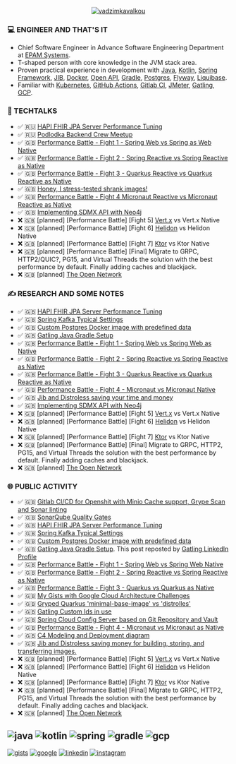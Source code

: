 <p align="center"><a href="https://github.com/fragaly" target="blank"><img align="center" src="https://github-readme-stats.vercel.app/api?username=fragaly&theme=dark&show_icons=true&count_private=true&include_all_commits=true&hide_title=true&hide_progress=true" alt="vadzimkavalkou" /></a></p>

### 💻 ENGINEER AND THAT'S IT

*  Chief Software Engineer in Advance Software Engineering Department at [EPAM Systems](http://epam.com/).
*  T-shaped person with core knowledge in the JVM stack area. 
*  Proven practical experience in development with [Java](https://www.java.com/en/), [Kotlin](https://kotlinlang.org/), [Spring Framework](https://spring.io/projects/spring-boot), [JIB](https://github.com/GoogleContainerTools/jib), [Docker](https://www.docker.com/), [Open API](https://www.openapis.org/), [Gradle](https://gradle.org/), [Postgres](https://www.postgresql.org/), [Flyway](https://flywaydb.org/), [Liquibase](https://www.liquibase.org/).
*  Familiar with [Kubernetes](https://kubernetes.io/docs/concepts/overview/what-is-kubernetes/), [GitHub Actions](https://github.com/features/actions), [Gitlab CI](https://docs.gitlab.com/ee/ci/), [JMeter](https://jmeter.apache.org/), [Gatling](https://gatling.io/), [GCP](https://cloud.google.com/gcp/).

### 🎥 TECHTALKS

* ✅	🇷🇺 [HAPI FHIR JPA Server Performance Tuning](https://wearecommunity.io/events/aen-meetup-performance-investigations-hapi-fhir-jpa-server-tuning/talks/16982)
* ✅ 🇷🇺 [Podlodka Backend Crew Meetup](https://podlodka.io/becrew#buy)
* ✅ 🇬🇧 [Performance Battle - Fight 1 - Spring Web vs Spring as Web Native](https://www.youtube.com/watch?v=SgBSDg44OyA)
* ✅ 🇬🇧 [Performance Battle - Fight 2 - Spring Reactive vs Spring Reactive as Native](https://www.youtube.com/watch?v=dNG4xYFfB-Y)
* ✅ 🇬🇧 [Performance Battle - Fight 3 - Quarkus Reactive vs Quarkus Reactive as Native](https://www.youtube.com/watch?v=eU_ZgKcaPLI)
* ✅ 🇬🇧 [Honey, I stress-tested shrank images!](https://www.youtube.com/watch?v=nHROCuh-ZOs)
* ✅ 🇬🇧 [Performance Battle - Fight 4 Micronaut Reactive vs Micronaut Reactive as Native](https://www.youtube.com/live/H79XFntaRxU)
* ✅ 🇬🇧 [Implementing SDMX API with Neo4j](https://wearecommunity.io/events/implementing-sdmx-api-with-neo4j)
* ❌ 🇬🇧 [planned] [Performance Battle] [Fight 5] [Vert.x](https://vertx.io/) vs Vert.x Native
* ❌ 🇬🇧 [planned] [Performance Battle] [Fight 6] [Helidon](https://helidon.io/) vs Helidon Native
* ❌ 🇬🇧 [planned] [Performance Battle] [Fight 7] [Ktor](https://ktor.io/) vs Ktor Native
* ❌ 🇬🇧 [planned] [Performance Battle] [Final] Migrate to GRPC, HTTP2/QUIC?, PG15, and Virtual Threads the solution with the best performance by default. Finally adding caches and blackjack.
* ❌ 🇬🇧 [planned] [The Open Network](localhost)


### ✍️ RESEARCH AND SOME NOTES

* ✅	🇬🇧 [HAPI FHIR JPA Server Performance Tuning](https://github.com/fragaLY/blog/blob/main/hapi-fhir-jpaserver/HAPI-FHIR-JPASERVER.md)
* ✅	🇬🇧 [Spring Kafka Typical Settings](https://github.com/fragaLY/blog/blob/main/spring-kafka/SPRING-KAFKA-TYPICAL-SETTINGS.md)
* ✅	🇬🇧 [Custom Postgres Docker image with predefined data](https://github.com/fragaLY/blog/blob/main/postgres-custom-image/POSTGRES-CUSTOM-IMAGE.md)
* ✅ 🇬🇧 [Gatling Java Gradle Setup](https://github.com/fragaLY/blog/blob/main/gatling-java-gradle-setup/GATLING-JAVA-GRADLE-SETUP.md)
* ✅ 🇬🇧 [Performance Battle - Fight 1 - Spring Web vs Spring Web as Native](https://github.com/fragaLY/blog/blob/main/spring-boot-web_vs_spring-boot-web-native/SPRING-BOOT-WEB_VS_SPRING-BOOT-WEB-NATIVE.md)
* ✅ 🇬🇧 [Performance Battle - Fight 2 - Spring Reactive vs Spring Reactive as Native](https://github.com/fragaLY/blog/blob/main/spring-boot-reactive_vs_spring-boot-reactive-native/SPRING-BOOT-REACTIVE_VS_SPRING-BOOT-REACTIVE-NATIVE.md)
* ✅ 🇬🇧 [Performance Battle - Fight 3 - Quarkus Reactive vs Quarkus Reactive as Native](https://github.com/fragaLY/blog/blob/main/quarkus-reactive_vs_quarkus-reactive-native/QUARKUS-REACTIVE_VS_QUARKUS-REACTIVE-NATIVE.md)
* ✅ 🇬🇧 [Performance Battle - Fight 4 - Micronaut vs Micronaut Native](https://github.com/fragaLY/blog/blob/main/micronaut-reactive_vs_micronaut-reactive-native/MICRONAUT-REACTIVE_VS_MICRONAUT-REACTIVE-NATIVE.md)
* ✅ 🇬🇧 [Jib and Distroless saving your time and money](https://github.com/fragaLY/blog/blob/main/jib-distroless/JIB-DISTROLESS.md)
* ✅ 🇬🇧 [Implementing SDMX API with Neo4j](https://www.linkedin.com/posts/vadzimkavalkou_implementing-sdmx-api-with-neo4j-community-activity-7087074720973488128-kXvT?utm_source=share&utm_medium=member_desktop)
* ❌ 🇬🇧 [planned] [Performance Battle] [Fight 5] [Vert.x](https://vertx.io/) vs Vert.x Native
* ❌ 🇬🇧 [planned] [Performance Battle] [Fight 6] [Helidon](https://helidon.io/) vs Helidon Native
* ❌ 🇬🇧 [planned] [Performance Battle] [Fight 7] [Ktor](https://ktor.io/) vs Ktor Native
* ❌ 🇬🇧 [planned] [Performance Battle] [Final] Migrate to GRPC, HTTP2, PG15, and Virtual Threads the solution with the best performance by default. Finally adding caches and blackjack.
* ❌ 🇬🇧 [planned] [The Open Network](localhost)

### 🌐 PUBLIC ACTIVITY

* ✅	🇬🇧 [Gitlab CI/CD for Openshit with Minio Cache support, Grype Scan and Sonar linting](https://www.linkedin.com/posts/vadzimkavalkou_gitlab-cicd-for-openshit-with-minio-cache-activity-6925076570030137344-7hw1?utm_source=linkedin_share&utm_medium=member_desktop_web)
* ✅	🇬🇧 [SonarQube Quality Gates](https://www.linkedin.com/posts/vadzimkavalkou_quality-sonarqube-pipeline-activity-6927978778790879232-NjO8?utm_source=linkedin_share&utm_medium=member_desktop_web)
* ✅	🇬🇧 [HAPI FHIR JPA Server Performance Tuning](https://www.linkedin.com/posts/vadzimkavalkou_github-fragalyblog-my-technical-investigations-activity-6930854021268131840-RXhV?utm_source=linkedin_share&utm_medium=member_desktop_web)
* ✅ 🇬🇧 [Spring Kafka Typical Settings](https://www.linkedin.com/posts/vadzimkavalkou_github-fragalyblog-my-technical-investigations-activity-6933311242644152320-h1hN?utm_source=linkedin_share&utm_medium=member_desktop_web)
* ✅ 🇬🇧 [Custom Postgres Docker image with predefined data](https://www.linkedin.com/posts/vadzimkavalkou_github-fragalyblog-my-technical-investigations-activity-6935504139665747969-7bzN?utm_source=linkedin_share&utm_medium=member_desktop_web)
* ✅ 🇬🇧 [Gatling Java Gradle Setup](https://www.linkedin.com/posts/vadzimkavalkou_github-fragalyblog-my-technical-investigations-activity-6943509537580572672-S_Z9?utm_source=linkedin_share&utm_medium=member_desktop_web). This post reposted by [Gatling LinkedIn Profile](https://www.linkedin.com/posts/gatling_github-fragalyblog-my-technical-investigations-activity-6944652888241545216-E-mN?utm_source=linkedin_share&utm_medium=member_desktop_web)
* ✅ 🇬🇧 [Performance Battle - Fight 1 - Spring Web vs Spring Web Native](https://www.linkedin.com/posts/vadzimkavalkou_github-fragalyblog-my-technical-investigations-activity-6954495293006434304-yBWj?utm_source=linkedin_share&utm_medium=member_desktop_web)
* ✅ 🇬🇧 [Performance Battle - Fight 2 - Spring Reactive vs Spring Reactive as Native](https://www.linkedin.com/posts/vadzimkavalkou_github-fragalyblog-my-technical-investigations-activity-6983812601482760193-7q4f?utm_source=share&utm_medium=member_desktop)
* ✅ 🇬🇧 [Performance Battle - Fight 3 - Quarkus vs Quarkus as Native](https://www.linkedin.com/posts/vadzimkavalkou_github-fragalyblog-my-technical-investigations-activity-6986773381769519104-UI4y?utm_source=share&utm_medium=member_desktop)
* ✅ 🇬🇧 [My Gists with Google Cloud Architecture Challenges](https://www.linkedin.com/posts/vadzimkavalkou_google-cloud-challenge-labs-activity-6993109014775533568-HYxW?utm_source=share&utm_medium=member_desktop)
* ✅ 🇬🇧 [Gryped Quarkus 'minimal-base-image' vs 'distrolles'](https://www.linkedin.com/posts/vadzimkavalkou_secops-security-distroless-activity-6987755599891476480-BBMk?utm_source=share&utm_medium=member_desktop)
* ✅ 🇬🇧 [Gatling Custom Ids in use](https://www.linkedin.com/posts/vadzimkavalkou_gatling-with-custom-ids-activity-7022190938970021888-NqUn?utm_source=share&utm_medium=member_desktop)
* ✅ 🇬🇧 [Spring Cloud Config Server based on Git Repository and Vault](https://www.linkedin.com/posts/vadzimkavalkou_spring-cloud-config-server-vault-and-git-activity-7028622449873158144-xVQ_?utm_source=share&utm_medium=member_desktop)
* ✅ 🇬🇧 [Performance Battle - Fight 4 - Micronaut vs Micronaut as Native](https://www.linkedin.com/posts/vadzimkavalkou_github-fragalyblog-my-technical-investigations-activity-7034836488940851200-JTVE?utm_source=share&utm_medium=member_desktop)
* ✅ 🇬🇧 [C4 Modeling and Deployment diagram](https://www.linkedin.com/posts/vadzimkavalkou_c4-modeling-activity-7046789058521370624-71Vs?utm_source=share&utm_medium=member_desktop)
* ✅ 🇬🇧 [Jib and Distroless saving money for building, storing, and transferring images.](https://www.linkedin.com/pulse/jib-distroless-saving-money-building-storing-images-vadzim-kavalkou/?trackingId=rD%2Fn44CtRgSmGv1%2FzYrgJQ%3D%3D)
* ❌ 🇬🇧 [planned] [Performance Battle] [Fight 5] [Vert.x](https://vertx.io/) vs Vert.x Native
* ❌ 🇬🇧 [planned] [Performance Battle] [Fight 6] [Helidon](https://helidon.io/) vs Helidon Native
* ❌ 🇬🇧 [planned] [Performance Battle] [Fight 7] [Ktor](https://ktor.io/) vs Ktor Native
* ❌ 🇬🇧 [planned] [Performance Battle] [Final] Migrate to GRPC, HTTP2, PG15, and Virtual Threads the solution with the best performance by default. Finally adding caches and blackjack.
* ❌ 🇬🇧 [planned] [The Open Network](localhost)

![java](https://img.shields.io/static/v1?logo=java&style=for-the-badge&label=java&message=advanced)
![kotlin](https://img.shields.io/static/v1?logo=kotlin&style=for-the-badge&label=kotlin&message=intermediate)
![spring](https://img.shields.io/static/v1?logo=spring&style=for-the-badge&label=spring&message=advanced)
![gradle](https://img.shields.io/static/v1?logo=gradle&style=for-the-badge&label=gradle&message=intermediate)
![gcp](https://img.shields.io/static/v1?logo=googlecloud&style=for-the-badge&label=GCP&message=advanced)
-------------
[ ![gists](https://img.shields.io/static/v1?logo=github&style=for-the-badge&label=gists&message=fragaLY)](https://gist.github.com/fragaLY)
[ ![google](https://img.shields.io/static/v1?logo=googlecloud&style=for-the-badge&label=GCP&message=profile)](https://partner.cloudskillsboost.google/public_profiles/e9c751fc-07fb-4c0e-b835-71d09d355ec4)
[ ![linkedin](https://img.shields.io/static/v1?logo=linkedin&style=for-the-badge&label=linkedin&message=vadzimkavalkou)](https://www.linkedin.com/in/vadzimkavalkou/)
[ ![instagram](https://img.shields.io/static/v1?logo=instagram&style=for-the-badge&label=instagram&message=marnotrawny.syn)](https://www.instagram.com/marnotrawny.syn/)
